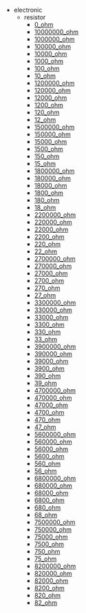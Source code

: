 * electronic
  * resistor
    * [0_ohm](electronic/resistor/0_ohm)
    * [10000000_ohm](electronic/resistor/0_ohm/10000000_ohm)
    * [1000000_ohm](electronic/resistor/0_ohm/10000000_ohm/1000000_ohm)
    * [100000_ohm](electronic/resistor/0_ohm/10000000_ohm/1000000_ohm/100000_ohm)
    * [10000_ohm](electronic/resistor/0_ohm/10000000_ohm/1000000_ohm/100000_ohm/10000_ohm)
    * [1000_ohm](electronic/resistor/0_ohm/10000000_ohm/1000000_ohm/100000_ohm/10000_ohm/1000_ohm)
    * [100_ohm](electronic/resistor/0_ohm/10000000_ohm/1000000_ohm/100000_ohm/10000_ohm/1000_ohm/100_ohm)
    * [10_ohm](electronic/resistor/0_ohm/10000000_ohm/1000000_ohm/100000_ohm/10000_ohm/1000_ohm/100_ohm/10_ohm)
    * [1200000_ohm](electronic/resistor/0_ohm/10000000_ohm/1000000_ohm/100000_ohm/10000_ohm/1000_ohm/100_ohm/10_ohm/1200000_ohm)
    * [120000_ohm](electronic/resistor/0_ohm/10000000_ohm/1000000_ohm/100000_ohm/10000_ohm/1000_ohm/100_ohm/10_ohm/1200000_ohm/120000_ohm)
    * [12000_ohm](electronic/resistor/0_ohm/10000000_ohm/1000000_ohm/100000_ohm/10000_ohm/1000_ohm/100_ohm/10_ohm/1200000_ohm/120000_ohm/12000_ohm)
    * [1200_ohm](electronic/resistor/0_ohm/10000000_ohm/1000000_ohm/100000_ohm/10000_ohm/1000_ohm/100_ohm/10_ohm/1200000_ohm/120000_ohm/12000_ohm/1200_ohm)
    * [120_ohm](electronic/resistor/0_ohm/10000000_ohm/1000000_ohm/100000_ohm/10000_ohm/1000_ohm/100_ohm/10_ohm/1200000_ohm/120000_ohm/12000_ohm/1200_ohm/120_ohm)
    * [12_ohm](electronic/resistor/0_ohm/10000000_ohm/1000000_ohm/100000_ohm/10000_ohm/1000_ohm/100_ohm/10_ohm/1200000_ohm/120000_ohm/12000_ohm/1200_ohm/120_ohm/12_ohm)
    * [1500000_ohm](electronic/resistor/0_ohm/10000000_ohm/1000000_ohm/100000_ohm/10000_ohm/1000_ohm/100_ohm/10_ohm/1200000_ohm/120000_ohm/12000_ohm/1200_ohm/120_ohm/12_ohm/1500000_ohm)
    * [150000_ohm](electronic/resistor/0_ohm/10000000_ohm/1000000_ohm/100000_ohm/10000_ohm/1000_ohm/100_ohm/10_ohm/1200000_ohm/120000_ohm/12000_ohm/1200_ohm/120_ohm/12_ohm/1500000_ohm/150000_ohm)
    * [15000_ohm](electronic/resistor/0_ohm/10000000_ohm/1000000_ohm/100000_ohm/10000_ohm/1000_ohm/100_ohm/10_ohm/1200000_ohm/120000_ohm/12000_ohm/1200_ohm/120_ohm/12_ohm/1500000_ohm/150000_ohm/15000_ohm)
    * [1500_ohm](electronic/resistor/0_ohm/10000000_ohm/1000000_ohm/100000_ohm/10000_ohm/1000_ohm/100_ohm/10_ohm/1200000_ohm/120000_ohm/12000_ohm/1200_ohm/120_ohm/12_ohm/1500000_ohm/150000_ohm/15000_ohm/1500_ohm)
    * [150_ohm](electronic/resistor/0_ohm/10000000_ohm/1000000_ohm/100000_ohm/10000_ohm/1000_ohm/100_ohm/10_ohm/1200000_ohm/120000_ohm/12000_ohm/1200_ohm/120_ohm/12_ohm/1500000_ohm/150000_ohm/15000_ohm/1500_ohm/150_ohm)
    * [15_ohm](electronic/resistor/0_ohm/10000000_ohm/1000000_ohm/100000_ohm/10000_ohm/1000_ohm/100_ohm/10_ohm/1200000_ohm/120000_ohm/12000_ohm/1200_ohm/120_ohm/12_ohm/1500000_ohm/150000_ohm/15000_ohm/1500_ohm/150_ohm/15_ohm)
    * [1800000_ohm](electronic/resistor/0_ohm/10000000_ohm/1000000_ohm/100000_ohm/10000_ohm/1000_ohm/100_ohm/10_ohm/1200000_ohm/120000_ohm/12000_ohm/1200_ohm/120_ohm/12_ohm/1500000_ohm/150000_ohm/15000_ohm/1500_ohm/150_ohm/15_ohm/1800000_ohm)
    * [180000_ohm](electronic/resistor/0_ohm/10000000_ohm/1000000_ohm/100000_ohm/10000_ohm/1000_ohm/100_ohm/10_ohm/1200000_ohm/120000_ohm/12000_ohm/1200_ohm/120_ohm/12_ohm/1500000_ohm/150000_ohm/15000_ohm/1500_ohm/150_ohm/15_ohm/1800000_ohm/180000_ohm)
    * [18000_ohm](electronic/resistor/0_ohm/10000000_ohm/1000000_ohm/100000_ohm/10000_ohm/1000_ohm/100_ohm/10_ohm/1200000_ohm/120000_ohm/12000_ohm/1200_ohm/120_ohm/12_ohm/1500000_ohm/150000_ohm/15000_ohm/1500_ohm/150_ohm/15_ohm/1800000_ohm/180000_ohm/18000_ohm)
    * [1800_ohm](electronic/resistor/0_ohm/10000000_ohm/1000000_ohm/100000_ohm/10000_ohm/1000_ohm/100_ohm/10_ohm/1200000_ohm/120000_ohm/12000_ohm/1200_ohm/120_ohm/12_ohm/1500000_ohm/150000_ohm/15000_ohm/1500_ohm/150_ohm/15_ohm/1800000_ohm/180000_ohm/18000_ohm/1800_ohm)
    * [180_ohm](electronic/resistor/0_ohm/10000000_ohm/1000000_ohm/100000_ohm/10000_ohm/1000_ohm/100_ohm/10_ohm/1200000_ohm/120000_ohm/12000_ohm/1200_ohm/120_ohm/12_ohm/1500000_ohm/150000_ohm/15000_ohm/1500_ohm/150_ohm/15_ohm/1800000_ohm/180000_ohm/18000_ohm/1800_ohm/180_ohm)
    * [18_ohm](electronic/resistor/0_ohm/10000000_ohm/1000000_ohm/100000_ohm/10000_ohm/1000_ohm/100_ohm/10_ohm/1200000_ohm/120000_ohm/12000_ohm/1200_ohm/120_ohm/12_ohm/1500000_ohm/150000_ohm/15000_ohm/1500_ohm/150_ohm/15_ohm/1800000_ohm/180000_ohm/18000_ohm/1800_ohm/180_ohm/18_ohm)
    * [2200000_ohm](electronic/resistor/0_ohm/10000000_ohm/1000000_ohm/100000_ohm/10000_ohm/1000_ohm/100_ohm/10_ohm/1200000_ohm/120000_ohm/12000_ohm/1200_ohm/120_ohm/12_ohm/1500000_ohm/150000_ohm/15000_ohm/1500_ohm/150_ohm/15_ohm/1800000_ohm/180000_ohm/18000_ohm/1800_ohm/180_ohm/18_ohm/2200000_ohm)
    * [220000_ohm](electronic/resistor/0_ohm/10000000_ohm/1000000_ohm/100000_ohm/10000_ohm/1000_ohm/100_ohm/10_ohm/1200000_ohm/120000_ohm/12000_ohm/1200_ohm/120_ohm/12_ohm/1500000_ohm/150000_ohm/15000_ohm/1500_ohm/150_ohm/15_ohm/1800000_ohm/180000_ohm/18000_ohm/1800_ohm/180_ohm/18_ohm/2200000_ohm/220000_ohm)
    * [22000_ohm](electronic/resistor/0_ohm/10000000_ohm/1000000_ohm/100000_ohm/10000_ohm/1000_ohm/100_ohm/10_ohm/1200000_ohm/120000_ohm/12000_ohm/1200_ohm/120_ohm/12_ohm/1500000_ohm/150000_ohm/15000_ohm/1500_ohm/150_ohm/15_ohm/1800000_ohm/180000_ohm/18000_ohm/1800_ohm/180_ohm/18_ohm/2200000_ohm/220000_ohm/22000_ohm)
    * [2200_ohm](electronic/resistor/0_ohm/10000000_ohm/1000000_ohm/100000_ohm/10000_ohm/1000_ohm/100_ohm/10_ohm/1200000_ohm/120000_ohm/12000_ohm/1200_ohm/120_ohm/12_ohm/1500000_ohm/150000_ohm/15000_ohm/1500_ohm/150_ohm/15_ohm/1800000_ohm/180000_ohm/18000_ohm/1800_ohm/180_ohm/18_ohm/2200000_ohm/220000_ohm/22000_ohm/2200_ohm)
    * [220_ohm](electronic/resistor/0_ohm/10000000_ohm/1000000_ohm/100000_ohm/10000_ohm/1000_ohm/100_ohm/10_ohm/1200000_ohm/120000_ohm/12000_ohm/1200_ohm/120_ohm/12_ohm/1500000_ohm/150000_ohm/15000_ohm/1500_ohm/150_ohm/15_ohm/1800000_ohm/180000_ohm/18000_ohm/1800_ohm/180_ohm/18_ohm/2200000_ohm/220000_ohm/22000_ohm/2200_ohm/220_ohm)
    * [22_ohm](electronic/resistor/0_ohm/10000000_ohm/1000000_ohm/100000_ohm/10000_ohm/1000_ohm/100_ohm/10_ohm/1200000_ohm/120000_ohm/12000_ohm/1200_ohm/120_ohm/12_ohm/1500000_ohm/150000_ohm/15000_ohm/1500_ohm/150_ohm/15_ohm/1800000_ohm/180000_ohm/18000_ohm/1800_ohm/180_ohm/18_ohm/2200000_ohm/220000_ohm/22000_ohm/2200_ohm/220_ohm/22_ohm)
    * [2700000_ohm](electronic/resistor/0_ohm/10000000_ohm/1000000_ohm/100000_ohm/10000_ohm/1000_ohm/100_ohm/10_ohm/1200000_ohm/120000_ohm/12000_ohm/1200_ohm/120_ohm/12_ohm/1500000_ohm/150000_ohm/15000_ohm/1500_ohm/150_ohm/15_ohm/1800000_ohm/180000_ohm/18000_ohm/1800_ohm/180_ohm/18_ohm/2200000_ohm/220000_ohm/22000_ohm/2200_ohm/220_ohm/22_ohm/2700000_ohm)
    * [270000_ohm](electronic/resistor/0_ohm/10000000_ohm/1000000_ohm/100000_ohm/10000_ohm/1000_ohm/100_ohm/10_ohm/1200000_ohm/120000_ohm/12000_ohm/1200_ohm/120_ohm/12_ohm/1500000_ohm/150000_ohm/15000_ohm/1500_ohm/150_ohm/15_ohm/1800000_ohm/180000_ohm/18000_ohm/1800_ohm/180_ohm/18_ohm/2200000_ohm/220000_ohm/22000_ohm/2200_ohm/220_ohm/22_ohm/2700000_ohm/270000_ohm)
    * [27000_ohm](electronic/resistor/0_ohm/10000000_ohm/1000000_ohm/100000_ohm/10000_ohm/1000_ohm/100_ohm/10_ohm/1200000_ohm/120000_ohm/12000_ohm/1200_ohm/120_ohm/12_ohm/1500000_ohm/150000_ohm/15000_ohm/1500_ohm/150_ohm/15_ohm/1800000_ohm/180000_ohm/18000_ohm/1800_ohm/180_ohm/18_ohm/2200000_ohm/220000_ohm/22000_ohm/2200_ohm/220_ohm/22_ohm/2700000_ohm/270000_ohm/27000_ohm)
    * [2700_ohm](electronic/resistor/0_ohm/10000000_ohm/1000000_ohm/100000_ohm/10000_ohm/1000_ohm/100_ohm/10_ohm/1200000_ohm/120000_ohm/12000_ohm/1200_ohm/120_ohm/12_ohm/1500000_ohm/150000_ohm/15000_ohm/1500_ohm/150_ohm/15_ohm/1800000_ohm/180000_ohm/18000_ohm/1800_ohm/180_ohm/18_ohm/2200000_ohm/220000_ohm/22000_ohm/2200_ohm/220_ohm/22_ohm/2700000_ohm/270000_ohm/27000_ohm/2700_ohm)
    * [270_ohm](electronic/resistor/0_ohm/10000000_ohm/1000000_ohm/100000_ohm/10000_ohm/1000_ohm/100_ohm/10_ohm/1200000_ohm/120000_ohm/12000_ohm/1200_ohm/120_ohm/12_ohm/1500000_ohm/150000_ohm/15000_ohm/1500_ohm/150_ohm/15_ohm/1800000_ohm/180000_ohm/18000_ohm/1800_ohm/180_ohm/18_ohm/2200000_ohm/220000_ohm/22000_ohm/2200_ohm/220_ohm/22_ohm/2700000_ohm/270000_ohm/27000_ohm/2700_ohm/270_ohm)
    * [27_ohm](electronic/resistor/0_ohm/10000000_ohm/1000000_ohm/100000_ohm/10000_ohm/1000_ohm/100_ohm/10_ohm/1200000_ohm/120000_ohm/12000_ohm/1200_ohm/120_ohm/12_ohm/1500000_ohm/150000_ohm/15000_ohm/1500_ohm/150_ohm/15_ohm/1800000_ohm/180000_ohm/18000_ohm/1800_ohm/180_ohm/18_ohm/2200000_ohm/220000_ohm/22000_ohm/2200_ohm/220_ohm/22_ohm/2700000_ohm/270000_ohm/27000_ohm/2700_ohm/270_ohm/27_ohm)
    * [3300000_ohm](electronic/resistor/0_ohm/10000000_ohm/1000000_ohm/100000_ohm/10000_ohm/1000_ohm/100_ohm/10_ohm/1200000_ohm/120000_ohm/12000_ohm/1200_ohm/120_ohm/12_ohm/1500000_ohm/150000_ohm/15000_ohm/1500_ohm/150_ohm/15_ohm/1800000_ohm/180000_ohm/18000_ohm/1800_ohm/180_ohm/18_ohm/2200000_ohm/220000_ohm/22000_ohm/2200_ohm/220_ohm/22_ohm/2700000_ohm/270000_ohm/27000_ohm/2700_ohm/270_ohm/27_ohm/3300000_ohm)
    * [330000_ohm](electronic/resistor/0_ohm/10000000_ohm/1000000_ohm/100000_ohm/10000_ohm/1000_ohm/100_ohm/10_ohm/1200000_ohm/120000_ohm/12000_ohm/1200_ohm/120_ohm/12_ohm/1500000_ohm/150000_ohm/15000_ohm/1500_ohm/150_ohm/15_ohm/1800000_ohm/180000_ohm/18000_ohm/1800_ohm/180_ohm/18_ohm/2200000_ohm/220000_ohm/22000_ohm/2200_ohm/220_ohm/22_ohm/2700000_ohm/270000_ohm/27000_ohm/2700_ohm/270_ohm/27_ohm/3300000_ohm/330000_ohm)
    * [33000_ohm](electronic/resistor/0_ohm/10000000_ohm/1000000_ohm/100000_ohm/10000_ohm/1000_ohm/100_ohm/10_ohm/1200000_ohm/120000_ohm/12000_ohm/1200_ohm/120_ohm/12_ohm/1500000_ohm/150000_ohm/15000_ohm/1500_ohm/150_ohm/15_ohm/1800000_ohm/180000_ohm/18000_ohm/1800_ohm/180_ohm/18_ohm/2200000_ohm/220000_ohm/22000_ohm/2200_ohm/220_ohm/22_ohm/2700000_ohm/270000_ohm/27000_ohm/2700_ohm/270_ohm/27_ohm/3300000_ohm/330000_ohm/33000_ohm)
    * [3300_ohm](electronic/resistor/0_ohm/10000000_ohm/1000000_ohm/100000_ohm/10000_ohm/1000_ohm/100_ohm/10_ohm/1200000_ohm/120000_ohm/12000_ohm/1200_ohm/120_ohm/12_ohm/1500000_ohm/150000_ohm/15000_ohm/1500_ohm/150_ohm/15_ohm/1800000_ohm/180000_ohm/18000_ohm/1800_ohm/180_ohm/18_ohm/2200000_ohm/220000_ohm/22000_ohm/2200_ohm/220_ohm/22_ohm/2700000_ohm/270000_ohm/27000_ohm/2700_ohm/270_ohm/27_ohm/3300000_ohm/330000_ohm/33000_ohm/3300_ohm)
    * [330_ohm](electronic/resistor/0_ohm/10000000_ohm/1000000_ohm/100000_ohm/10000_ohm/1000_ohm/100_ohm/10_ohm/1200000_ohm/120000_ohm/12000_ohm/1200_ohm/120_ohm/12_ohm/1500000_ohm/150000_ohm/15000_ohm/1500_ohm/150_ohm/15_ohm/1800000_ohm/180000_ohm/18000_ohm/1800_ohm/180_ohm/18_ohm/2200000_ohm/220000_ohm/22000_ohm/2200_ohm/220_ohm/22_ohm/2700000_ohm/270000_ohm/27000_ohm/2700_ohm/270_ohm/27_ohm/3300000_ohm/330000_ohm/33000_ohm/3300_ohm/330_ohm)
    * [33_ohm](electronic/resistor/0_ohm/10000000_ohm/1000000_ohm/100000_ohm/10000_ohm/1000_ohm/100_ohm/10_ohm/1200000_ohm/120000_ohm/12000_ohm/1200_ohm/120_ohm/12_ohm/1500000_ohm/150000_ohm/15000_ohm/1500_ohm/150_ohm/15_ohm/1800000_ohm/180000_ohm/18000_ohm/1800_ohm/180_ohm/18_ohm/2200000_ohm/220000_ohm/22000_ohm/2200_ohm/220_ohm/22_ohm/2700000_ohm/270000_ohm/27000_ohm/2700_ohm/270_ohm/27_ohm/3300000_ohm/330000_ohm/33000_ohm/3300_ohm/330_ohm/33_ohm)
    * [3900000_ohm](electronic/resistor/0_ohm/10000000_ohm/1000000_ohm/100000_ohm/10000_ohm/1000_ohm/100_ohm/10_ohm/1200000_ohm/120000_ohm/12000_ohm/1200_ohm/120_ohm/12_ohm/1500000_ohm/150000_ohm/15000_ohm/1500_ohm/150_ohm/15_ohm/1800000_ohm/180000_ohm/18000_ohm/1800_ohm/180_ohm/18_ohm/2200000_ohm/220000_ohm/22000_ohm/2200_ohm/220_ohm/22_ohm/2700000_ohm/270000_ohm/27000_ohm/2700_ohm/270_ohm/27_ohm/3300000_ohm/330000_ohm/33000_ohm/3300_ohm/330_ohm/33_ohm/3900000_ohm)
    * [390000_ohm](electronic/resistor/0_ohm/10000000_ohm/1000000_ohm/100000_ohm/10000_ohm/1000_ohm/100_ohm/10_ohm/1200000_ohm/120000_ohm/12000_ohm/1200_ohm/120_ohm/12_ohm/1500000_ohm/150000_ohm/15000_ohm/1500_ohm/150_ohm/15_ohm/1800000_ohm/180000_ohm/18000_ohm/1800_ohm/180_ohm/18_ohm/2200000_ohm/220000_ohm/22000_ohm/2200_ohm/220_ohm/22_ohm/2700000_ohm/270000_ohm/27000_ohm/2700_ohm/270_ohm/27_ohm/3300000_ohm/330000_ohm/33000_ohm/3300_ohm/330_ohm/33_ohm/3900000_ohm/390000_ohm)
    * [39000_ohm](electronic/resistor/0_ohm/10000000_ohm/1000000_ohm/100000_ohm/10000_ohm/1000_ohm/100_ohm/10_ohm/1200000_ohm/120000_ohm/12000_ohm/1200_ohm/120_ohm/12_ohm/1500000_ohm/150000_ohm/15000_ohm/1500_ohm/150_ohm/15_ohm/1800000_ohm/180000_ohm/18000_ohm/1800_ohm/180_ohm/18_ohm/2200000_ohm/220000_ohm/22000_ohm/2200_ohm/220_ohm/22_ohm/2700000_ohm/270000_ohm/27000_ohm/2700_ohm/270_ohm/27_ohm/3300000_ohm/330000_ohm/33000_ohm/3300_ohm/330_ohm/33_ohm/3900000_ohm/390000_ohm/39000_ohm)
    * [3900_ohm](electronic/resistor/0_ohm/10000000_ohm/1000000_ohm/100000_ohm/10000_ohm/1000_ohm/100_ohm/10_ohm/1200000_ohm/120000_ohm/12000_ohm/1200_ohm/120_ohm/12_ohm/1500000_ohm/150000_ohm/15000_ohm/1500_ohm/150_ohm/15_ohm/1800000_ohm/180000_ohm/18000_ohm/1800_ohm/180_ohm/18_ohm/2200000_ohm/220000_ohm/22000_ohm/2200_ohm/220_ohm/22_ohm/2700000_ohm/270000_ohm/27000_ohm/2700_ohm/270_ohm/27_ohm/3300000_ohm/330000_ohm/33000_ohm/3300_ohm/330_ohm/33_ohm/3900000_ohm/390000_ohm/39000_ohm/3900_ohm)
    * [390_ohm](electronic/resistor/0_ohm/10000000_ohm/1000000_ohm/100000_ohm/10000_ohm/1000_ohm/100_ohm/10_ohm/1200000_ohm/120000_ohm/12000_ohm/1200_ohm/120_ohm/12_ohm/1500000_ohm/150000_ohm/15000_ohm/1500_ohm/150_ohm/15_ohm/1800000_ohm/180000_ohm/18000_ohm/1800_ohm/180_ohm/18_ohm/2200000_ohm/220000_ohm/22000_ohm/2200_ohm/220_ohm/22_ohm/2700000_ohm/270000_ohm/27000_ohm/2700_ohm/270_ohm/27_ohm/3300000_ohm/330000_ohm/33000_ohm/3300_ohm/330_ohm/33_ohm/3900000_ohm/390000_ohm/39000_ohm/3900_ohm/390_ohm)
    * [39_ohm](electronic/resistor/0_ohm/10000000_ohm/1000000_ohm/100000_ohm/10000_ohm/1000_ohm/100_ohm/10_ohm/1200000_ohm/120000_ohm/12000_ohm/1200_ohm/120_ohm/12_ohm/1500000_ohm/150000_ohm/15000_ohm/1500_ohm/150_ohm/15_ohm/1800000_ohm/180000_ohm/18000_ohm/1800_ohm/180_ohm/18_ohm/2200000_ohm/220000_ohm/22000_ohm/2200_ohm/220_ohm/22_ohm/2700000_ohm/270000_ohm/27000_ohm/2700_ohm/270_ohm/27_ohm/3300000_ohm/330000_ohm/33000_ohm/3300_ohm/330_ohm/33_ohm/3900000_ohm/390000_ohm/39000_ohm/3900_ohm/390_ohm/39_ohm)
    * [4700000_ohm](electronic/resistor/0_ohm/10000000_ohm/1000000_ohm/100000_ohm/10000_ohm/1000_ohm/100_ohm/10_ohm/1200000_ohm/120000_ohm/12000_ohm/1200_ohm/120_ohm/12_ohm/1500000_ohm/150000_ohm/15000_ohm/1500_ohm/150_ohm/15_ohm/1800000_ohm/180000_ohm/18000_ohm/1800_ohm/180_ohm/18_ohm/2200000_ohm/220000_ohm/22000_ohm/2200_ohm/220_ohm/22_ohm/2700000_ohm/270000_ohm/27000_ohm/2700_ohm/270_ohm/27_ohm/3300000_ohm/330000_ohm/33000_ohm/3300_ohm/330_ohm/33_ohm/3900000_ohm/390000_ohm/39000_ohm/3900_ohm/390_ohm/39_ohm/4700000_ohm)
    * [470000_ohm](electronic/resistor/0_ohm/10000000_ohm/1000000_ohm/100000_ohm/10000_ohm/1000_ohm/100_ohm/10_ohm/1200000_ohm/120000_ohm/12000_ohm/1200_ohm/120_ohm/12_ohm/1500000_ohm/150000_ohm/15000_ohm/1500_ohm/150_ohm/15_ohm/1800000_ohm/180000_ohm/18000_ohm/1800_ohm/180_ohm/18_ohm/2200000_ohm/220000_ohm/22000_ohm/2200_ohm/220_ohm/22_ohm/2700000_ohm/270000_ohm/27000_ohm/2700_ohm/270_ohm/27_ohm/3300000_ohm/330000_ohm/33000_ohm/3300_ohm/330_ohm/33_ohm/3900000_ohm/390000_ohm/39000_ohm/3900_ohm/390_ohm/39_ohm/4700000_ohm/470000_ohm)
    * [47000_ohm](electronic/resistor/0_ohm/10000000_ohm/1000000_ohm/100000_ohm/10000_ohm/1000_ohm/100_ohm/10_ohm/1200000_ohm/120000_ohm/12000_ohm/1200_ohm/120_ohm/12_ohm/1500000_ohm/150000_ohm/15000_ohm/1500_ohm/150_ohm/15_ohm/1800000_ohm/180000_ohm/18000_ohm/1800_ohm/180_ohm/18_ohm/2200000_ohm/220000_ohm/22000_ohm/2200_ohm/220_ohm/22_ohm/2700000_ohm/270000_ohm/27000_ohm/2700_ohm/270_ohm/27_ohm/3300000_ohm/330000_ohm/33000_ohm/3300_ohm/330_ohm/33_ohm/3900000_ohm/390000_ohm/39000_ohm/3900_ohm/390_ohm/39_ohm/4700000_ohm/470000_ohm/47000_ohm)
    * [4700_ohm](electronic/resistor/0_ohm/10000000_ohm/1000000_ohm/100000_ohm/10000_ohm/1000_ohm/100_ohm/10_ohm/1200000_ohm/120000_ohm/12000_ohm/1200_ohm/120_ohm/12_ohm/1500000_ohm/150000_ohm/15000_ohm/1500_ohm/150_ohm/15_ohm/1800000_ohm/180000_ohm/18000_ohm/1800_ohm/180_ohm/18_ohm/2200000_ohm/220000_ohm/22000_ohm/2200_ohm/220_ohm/22_ohm/2700000_ohm/270000_ohm/27000_ohm/2700_ohm/270_ohm/27_ohm/3300000_ohm/330000_ohm/33000_ohm/3300_ohm/330_ohm/33_ohm/3900000_ohm/390000_ohm/39000_ohm/3900_ohm/390_ohm/39_ohm/4700000_ohm/470000_ohm/47000_ohm/4700_ohm)
    * [470_ohm](electronic/resistor/0_ohm/10000000_ohm/1000000_ohm/100000_ohm/10000_ohm/1000_ohm/100_ohm/10_ohm/1200000_ohm/120000_ohm/12000_ohm/1200_ohm/120_ohm/12_ohm/1500000_ohm/150000_ohm/15000_ohm/1500_ohm/150_ohm/15_ohm/1800000_ohm/180000_ohm/18000_ohm/1800_ohm/180_ohm/18_ohm/2200000_ohm/220000_ohm/22000_ohm/2200_ohm/220_ohm/22_ohm/2700000_ohm/270000_ohm/27000_ohm/2700_ohm/270_ohm/27_ohm/3300000_ohm/330000_ohm/33000_ohm/3300_ohm/330_ohm/33_ohm/3900000_ohm/390000_ohm/39000_ohm/3900_ohm/390_ohm/39_ohm/4700000_ohm/470000_ohm/47000_ohm/4700_ohm/470_ohm)
    * [47_ohm](electronic/resistor/0_ohm/10000000_ohm/1000000_ohm/100000_ohm/10000_ohm/1000_ohm/100_ohm/10_ohm/1200000_ohm/120000_ohm/12000_ohm/1200_ohm/120_ohm/12_ohm/1500000_ohm/150000_ohm/15000_ohm/1500_ohm/150_ohm/15_ohm/1800000_ohm/180000_ohm/18000_ohm/1800_ohm/180_ohm/18_ohm/2200000_ohm/220000_ohm/22000_ohm/2200_ohm/220_ohm/22_ohm/2700000_ohm/270000_ohm/27000_ohm/2700_ohm/270_ohm/27_ohm/3300000_ohm/330000_ohm/33000_ohm/3300_ohm/330_ohm/33_ohm/3900000_ohm/390000_ohm/39000_ohm/3900_ohm/390_ohm/39_ohm/4700000_ohm/470000_ohm/47000_ohm/4700_ohm/470_ohm/47_ohm)
    * [5600000_ohm](electronic/resistor/0_ohm/10000000_ohm/1000000_ohm/100000_ohm/10000_ohm/1000_ohm/100_ohm/10_ohm/1200000_ohm/120000_ohm/12000_ohm/1200_ohm/120_ohm/12_ohm/1500000_ohm/150000_ohm/15000_ohm/1500_ohm/150_ohm/15_ohm/1800000_ohm/180000_ohm/18000_ohm/1800_ohm/180_ohm/18_ohm/2200000_ohm/220000_ohm/22000_ohm/2200_ohm/220_ohm/22_ohm/2700000_ohm/270000_ohm/27000_ohm/2700_ohm/270_ohm/27_ohm/3300000_ohm/330000_ohm/33000_ohm/3300_ohm/330_ohm/33_ohm/3900000_ohm/390000_ohm/39000_ohm/3900_ohm/390_ohm/39_ohm/4700000_ohm/470000_ohm/47000_ohm/4700_ohm/470_ohm/47_ohm/5600000_ohm)
    * [560000_ohm](electronic/resistor/0_ohm/10000000_ohm/1000000_ohm/100000_ohm/10000_ohm/1000_ohm/100_ohm/10_ohm/1200000_ohm/120000_ohm/12000_ohm/1200_ohm/120_ohm/12_ohm/1500000_ohm/150000_ohm/15000_ohm/1500_ohm/150_ohm/15_ohm/1800000_ohm/180000_ohm/18000_ohm/1800_ohm/180_ohm/18_ohm/2200000_ohm/220000_ohm/22000_ohm/2200_ohm/220_ohm/22_ohm/2700000_ohm/270000_ohm/27000_ohm/2700_ohm/270_ohm/27_ohm/3300000_ohm/330000_ohm/33000_ohm/3300_ohm/330_ohm/33_ohm/3900000_ohm/390000_ohm/39000_ohm/3900_ohm/390_ohm/39_ohm/4700000_ohm/470000_ohm/47000_ohm/4700_ohm/470_ohm/47_ohm/5600000_ohm/560000_ohm)
    * [56000_ohm](electronic/resistor/0_ohm/10000000_ohm/1000000_ohm/100000_ohm/10000_ohm/1000_ohm/100_ohm/10_ohm/1200000_ohm/120000_ohm/12000_ohm/1200_ohm/120_ohm/12_ohm/1500000_ohm/150000_ohm/15000_ohm/1500_ohm/150_ohm/15_ohm/1800000_ohm/180000_ohm/18000_ohm/1800_ohm/180_ohm/18_ohm/2200000_ohm/220000_ohm/22000_ohm/2200_ohm/220_ohm/22_ohm/2700000_ohm/270000_ohm/27000_ohm/2700_ohm/270_ohm/27_ohm/3300000_ohm/330000_ohm/33000_ohm/3300_ohm/330_ohm/33_ohm/3900000_ohm/390000_ohm/39000_ohm/3900_ohm/390_ohm/39_ohm/4700000_ohm/470000_ohm/47000_ohm/4700_ohm/470_ohm/47_ohm/5600000_ohm/560000_ohm/56000_ohm)
    * [5600_ohm](electronic/resistor/0_ohm/10000000_ohm/1000000_ohm/100000_ohm/10000_ohm/1000_ohm/100_ohm/10_ohm/1200000_ohm/120000_ohm/12000_ohm/1200_ohm/120_ohm/12_ohm/1500000_ohm/150000_ohm/15000_ohm/1500_ohm/150_ohm/15_ohm/1800000_ohm/180000_ohm/18000_ohm/1800_ohm/180_ohm/18_ohm/2200000_ohm/220000_ohm/22000_ohm/2200_ohm/220_ohm/22_ohm/2700000_ohm/270000_ohm/27000_ohm/2700_ohm/270_ohm/27_ohm/3300000_ohm/330000_ohm/33000_ohm/3300_ohm/330_ohm/33_ohm/3900000_ohm/390000_ohm/39000_ohm/3900_ohm/390_ohm/39_ohm/4700000_ohm/470000_ohm/47000_ohm/4700_ohm/470_ohm/47_ohm/5600000_ohm/560000_ohm/56000_ohm/5600_ohm)
    * [560_ohm](electronic/resistor/0_ohm/10000000_ohm/1000000_ohm/100000_ohm/10000_ohm/1000_ohm/100_ohm/10_ohm/1200000_ohm/120000_ohm/12000_ohm/1200_ohm/120_ohm/12_ohm/1500000_ohm/150000_ohm/15000_ohm/1500_ohm/150_ohm/15_ohm/1800000_ohm/180000_ohm/18000_ohm/1800_ohm/180_ohm/18_ohm/2200000_ohm/220000_ohm/22000_ohm/2200_ohm/220_ohm/22_ohm/2700000_ohm/270000_ohm/27000_ohm/2700_ohm/270_ohm/27_ohm/3300000_ohm/330000_ohm/33000_ohm/3300_ohm/330_ohm/33_ohm/3900000_ohm/390000_ohm/39000_ohm/3900_ohm/390_ohm/39_ohm/4700000_ohm/470000_ohm/47000_ohm/4700_ohm/470_ohm/47_ohm/5600000_ohm/560000_ohm/56000_ohm/5600_ohm/560_ohm)
    * [56_ohm](electronic/resistor/0_ohm/10000000_ohm/1000000_ohm/100000_ohm/10000_ohm/1000_ohm/100_ohm/10_ohm/1200000_ohm/120000_ohm/12000_ohm/1200_ohm/120_ohm/12_ohm/1500000_ohm/150000_ohm/15000_ohm/1500_ohm/150_ohm/15_ohm/1800000_ohm/180000_ohm/18000_ohm/1800_ohm/180_ohm/18_ohm/2200000_ohm/220000_ohm/22000_ohm/2200_ohm/220_ohm/22_ohm/2700000_ohm/270000_ohm/27000_ohm/2700_ohm/270_ohm/27_ohm/3300000_ohm/330000_ohm/33000_ohm/3300_ohm/330_ohm/33_ohm/3900000_ohm/390000_ohm/39000_ohm/3900_ohm/390_ohm/39_ohm/4700000_ohm/470000_ohm/47000_ohm/4700_ohm/470_ohm/47_ohm/5600000_ohm/560000_ohm/56000_ohm/5600_ohm/560_ohm/56_ohm)
    * [6800000_ohm](electronic/resistor/0_ohm/10000000_ohm/1000000_ohm/100000_ohm/10000_ohm/1000_ohm/100_ohm/10_ohm/1200000_ohm/120000_ohm/12000_ohm/1200_ohm/120_ohm/12_ohm/1500000_ohm/150000_ohm/15000_ohm/1500_ohm/150_ohm/15_ohm/1800000_ohm/180000_ohm/18000_ohm/1800_ohm/180_ohm/18_ohm/2200000_ohm/220000_ohm/22000_ohm/2200_ohm/220_ohm/22_ohm/2700000_ohm/270000_ohm/27000_ohm/2700_ohm/270_ohm/27_ohm/3300000_ohm/330000_ohm/33000_ohm/3300_ohm/330_ohm/33_ohm/3900000_ohm/390000_ohm/39000_ohm/3900_ohm/390_ohm/39_ohm/4700000_ohm/470000_ohm/47000_ohm/4700_ohm/470_ohm/47_ohm/5600000_ohm/560000_ohm/56000_ohm/5600_ohm/560_ohm/56_ohm/6800000_ohm)
    * [680000_ohm](electronic/resistor/0_ohm/10000000_ohm/1000000_ohm/100000_ohm/10000_ohm/1000_ohm/100_ohm/10_ohm/1200000_ohm/120000_ohm/12000_ohm/1200_ohm/120_ohm/12_ohm/1500000_ohm/150000_ohm/15000_ohm/1500_ohm/150_ohm/15_ohm/1800000_ohm/180000_ohm/18000_ohm/1800_ohm/180_ohm/18_ohm/2200000_ohm/220000_ohm/22000_ohm/2200_ohm/220_ohm/22_ohm/2700000_ohm/270000_ohm/27000_ohm/2700_ohm/270_ohm/27_ohm/3300000_ohm/330000_ohm/33000_ohm/3300_ohm/330_ohm/33_ohm/3900000_ohm/390000_ohm/39000_ohm/3900_ohm/390_ohm/39_ohm/4700000_ohm/470000_ohm/47000_ohm/4700_ohm/470_ohm/47_ohm/5600000_ohm/560000_ohm/56000_ohm/5600_ohm/560_ohm/56_ohm/6800000_ohm/680000_ohm)
    * [68000_ohm](electronic/resistor/0_ohm/10000000_ohm/1000000_ohm/100000_ohm/10000_ohm/1000_ohm/100_ohm/10_ohm/1200000_ohm/120000_ohm/12000_ohm/1200_ohm/120_ohm/12_ohm/1500000_ohm/150000_ohm/15000_ohm/1500_ohm/150_ohm/15_ohm/1800000_ohm/180000_ohm/18000_ohm/1800_ohm/180_ohm/18_ohm/2200000_ohm/220000_ohm/22000_ohm/2200_ohm/220_ohm/22_ohm/2700000_ohm/270000_ohm/27000_ohm/2700_ohm/270_ohm/27_ohm/3300000_ohm/330000_ohm/33000_ohm/3300_ohm/330_ohm/33_ohm/3900000_ohm/390000_ohm/39000_ohm/3900_ohm/390_ohm/39_ohm/4700000_ohm/470000_ohm/47000_ohm/4700_ohm/470_ohm/47_ohm/5600000_ohm/560000_ohm/56000_ohm/5600_ohm/560_ohm/56_ohm/6800000_ohm/680000_ohm/68000_ohm)
    * [6800_ohm](electronic/resistor/0_ohm/10000000_ohm/1000000_ohm/100000_ohm/10000_ohm/1000_ohm/100_ohm/10_ohm/1200000_ohm/120000_ohm/12000_ohm/1200_ohm/120_ohm/12_ohm/1500000_ohm/150000_ohm/15000_ohm/1500_ohm/150_ohm/15_ohm/1800000_ohm/180000_ohm/18000_ohm/1800_ohm/180_ohm/18_ohm/2200000_ohm/220000_ohm/22000_ohm/2200_ohm/220_ohm/22_ohm/2700000_ohm/270000_ohm/27000_ohm/2700_ohm/270_ohm/27_ohm/3300000_ohm/330000_ohm/33000_ohm/3300_ohm/330_ohm/33_ohm/3900000_ohm/390000_ohm/39000_ohm/3900_ohm/390_ohm/39_ohm/4700000_ohm/470000_ohm/47000_ohm/4700_ohm/470_ohm/47_ohm/5600000_ohm/560000_ohm/56000_ohm/5600_ohm/560_ohm/56_ohm/6800000_ohm/680000_ohm/68000_ohm/6800_ohm)
    * [680_ohm](electronic/resistor/0_ohm/10000000_ohm/1000000_ohm/100000_ohm/10000_ohm/1000_ohm/100_ohm/10_ohm/1200000_ohm/120000_ohm/12000_ohm/1200_ohm/120_ohm/12_ohm/1500000_ohm/150000_ohm/15000_ohm/1500_ohm/150_ohm/15_ohm/1800000_ohm/180000_ohm/18000_ohm/1800_ohm/180_ohm/18_ohm/2200000_ohm/220000_ohm/22000_ohm/2200_ohm/220_ohm/22_ohm/2700000_ohm/270000_ohm/27000_ohm/2700_ohm/270_ohm/27_ohm/3300000_ohm/330000_ohm/33000_ohm/3300_ohm/330_ohm/33_ohm/3900000_ohm/390000_ohm/39000_ohm/3900_ohm/390_ohm/39_ohm/4700000_ohm/470000_ohm/47000_ohm/4700_ohm/470_ohm/47_ohm/5600000_ohm/560000_ohm/56000_ohm/5600_ohm/560_ohm/56_ohm/6800000_ohm/680000_ohm/68000_ohm/6800_ohm/680_ohm)
    * [68_ohm](electronic/resistor/0_ohm/10000000_ohm/1000000_ohm/100000_ohm/10000_ohm/1000_ohm/100_ohm/10_ohm/1200000_ohm/120000_ohm/12000_ohm/1200_ohm/120_ohm/12_ohm/1500000_ohm/150000_ohm/15000_ohm/1500_ohm/150_ohm/15_ohm/1800000_ohm/180000_ohm/18000_ohm/1800_ohm/180_ohm/18_ohm/2200000_ohm/220000_ohm/22000_ohm/2200_ohm/220_ohm/22_ohm/2700000_ohm/270000_ohm/27000_ohm/2700_ohm/270_ohm/27_ohm/3300000_ohm/330000_ohm/33000_ohm/3300_ohm/330_ohm/33_ohm/3900000_ohm/390000_ohm/39000_ohm/3900_ohm/390_ohm/39_ohm/4700000_ohm/470000_ohm/47000_ohm/4700_ohm/470_ohm/47_ohm/5600000_ohm/560000_ohm/56000_ohm/5600_ohm/560_ohm/56_ohm/6800000_ohm/680000_ohm/68000_ohm/6800_ohm/680_ohm/68_ohm)
    * [7500000_ohm](electronic/resistor/0_ohm/10000000_ohm/1000000_ohm/100000_ohm/10000_ohm/1000_ohm/100_ohm/10_ohm/1200000_ohm/120000_ohm/12000_ohm/1200_ohm/120_ohm/12_ohm/1500000_ohm/150000_ohm/15000_ohm/1500_ohm/150_ohm/15_ohm/1800000_ohm/180000_ohm/18000_ohm/1800_ohm/180_ohm/18_ohm/2200000_ohm/220000_ohm/22000_ohm/2200_ohm/220_ohm/22_ohm/2700000_ohm/270000_ohm/27000_ohm/2700_ohm/270_ohm/27_ohm/3300000_ohm/330000_ohm/33000_ohm/3300_ohm/330_ohm/33_ohm/3900000_ohm/390000_ohm/39000_ohm/3900_ohm/390_ohm/39_ohm/4700000_ohm/470000_ohm/47000_ohm/4700_ohm/470_ohm/47_ohm/5600000_ohm/560000_ohm/56000_ohm/5600_ohm/560_ohm/56_ohm/6800000_ohm/680000_ohm/68000_ohm/6800_ohm/680_ohm/68_ohm/7500000_ohm)
    * [750000_ohm](electronic/resistor/0_ohm/10000000_ohm/1000000_ohm/100000_ohm/10000_ohm/1000_ohm/100_ohm/10_ohm/1200000_ohm/120000_ohm/12000_ohm/1200_ohm/120_ohm/12_ohm/1500000_ohm/150000_ohm/15000_ohm/1500_ohm/150_ohm/15_ohm/1800000_ohm/180000_ohm/18000_ohm/1800_ohm/180_ohm/18_ohm/2200000_ohm/220000_ohm/22000_ohm/2200_ohm/220_ohm/22_ohm/2700000_ohm/270000_ohm/27000_ohm/2700_ohm/270_ohm/27_ohm/3300000_ohm/330000_ohm/33000_ohm/3300_ohm/330_ohm/33_ohm/3900000_ohm/390000_ohm/39000_ohm/3900_ohm/390_ohm/39_ohm/4700000_ohm/470000_ohm/47000_ohm/4700_ohm/470_ohm/47_ohm/5600000_ohm/560000_ohm/56000_ohm/5600_ohm/560_ohm/56_ohm/6800000_ohm/680000_ohm/68000_ohm/6800_ohm/680_ohm/68_ohm/7500000_ohm/750000_ohm)
    * [75000_ohm](electronic/resistor/0_ohm/10000000_ohm/1000000_ohm/100000_ohm/10000_ohm/1000_ohm/100_ohm/10_ohm/1200000_ohm/120000_ohm/12000_ohm/1200_ohm/120_ohm/12_ohm/1500000_ohm/150000_ohm/15000_ohm/1500_ohm/150_ohm/15_ohm/1800000_ohm/180000_ohm/18000_ohm/1800_ohm/180_ohm/18_ohm/2200000_ohm/220000_ohm/22000_ohm/2200_ohm/220_ohm/22_ohm/2700000_ohm/270000_ohm/27000_ohm/2700_ohm/270_ohm/27_ohm/3300000_ohm/330000_ohm/33000_ohm/3300_ohm/330_ohm/33_ohm/3900000_ohm/390000_ohm/39000_ohm/3900_ohm/390_ohm/39_ohm/4700000_ohm/470000_ohm/47000_ohm/4700_ohm/470_ohm/47_ohm/5600000_ohm/560000_ohm/56000_ohm/5600_ohm/560_ohm/56_ohm/6800000_ohm/680000_ohm/68000_ohm/6800_ohm/680_ohm/68_ohm/7500000_ohm/750000_ohm/75000_ohm)
    * [7500_ohm](electronic/resistor/0_ohm/10000000_ohm/1000000_ohm/100000_ohm/10000_ohm/1000_ohm/100_ohm/10_ohm/1200000_ohm/120000_ohm/12000_ohm/1200_ohm/120_ohm/12_ohm/1500000_ohm/150000_ohm/15000_ohm/1500_ohm/150_ohm/15_ohm/1800000_ohm/180000_ohm/18000_ohm/1800_ohm/180_ohm/18_ohm/2200000_ohm/220000_ohm/22000_ohm/2200_ohm/220_ohm/22_ohm/2700000_ohm/270000_ohm/27000_ohm/2700_ohm/270_ohm/27_ohm/3300000_ohm/330000_ohm/33000_ohm/3300_ohm/330_ohm/33_ohm/3900000_ohm/390000_ohm/39000_ohm/3900_ohm/390_ohm/39_ohm/4700000_ohm/470000_ohm/47000_ohm/4700_ohm/470_ohm/47_ohm/5600000_ohm/560000_ohm/56000_ohm/5600_ohm/560_ohm/56_ohm/6800000_ohm/680000_ohm/68000_ohm/6800_ohm/680_ohm/68_ohm/7500000_ohm/750000_ohm/75000_ohm/7500_ohm)
    * [750_ohm](electronic/resistor/0_ohm/10000000_ohm/1000000_ohm/100000_ohm/10000_ohm/1000_ohm/100_ohm/10_ohm/1200000_ohm/120000_ohm/12000_ohm/1200_ohm/120_ohm/12_ohm/1500000_ohm/150000_ohm/15000_ohm/1500_ohm/150_ohm/15_ohm/1800000_ohm/180000_ohm/18000_ohm/1800_ohm/180_ohm/18_ohm/2200000_ohm/220000_ohm/22000_ohm/2200_ohm/220_ohm/22_ohm/2700000_ohm/270000_ohm/27000_ohm/2700_ohm/270_ohm/27_ohm/3300000_ohm/330000_ohm/33000_ohm/3300_ohm/330_ohm/33_ohm/3900000_ohm/390000_ohm/39000_ohm/3900_ohm/390_ohm/39_ohm/4700000_ohm/470000_ohm/47000_ohm/4700_ohm/470_ohm/47_ohm/5600000_ohm/560000_ohm/56000_ohm/5600_ohm/560_ohm/56_ohm/6800000_ohm/680000_ohm/68000_ohm/6800_ohm/680_ohm/68_ohm/7500000_ohm/750000_ohm/75000_ohm/7500_ohm/750_ohm)
    * [75_ohm](electronic/resistor/0_ohm/10000000_ohm/1000000_ohm/100000_ohm/10000_ohm/1000_ohm/100_ohm/10_ohm/1200000_ohm/120000_ohm/12000_ohm/1200_ohm/120_ohm/12_ohm/1500000_ohm/150000_ohm/15000_ohm/1500_ohm/150_ohm/15_ohm/1800000_ohm/180000_ohm/18000_ohm/1800_ohm/180_ohm/18_ohm/2200000_ohm/220000_ohm/22000_ohm/2200_ohm/220_ohm/22_ohm/2700000_ohm/270000_ohm/27000_ohm/2700_ohm/270_ohm/27_ohm/3300000_ohm/330000_ohm/33000_ohm/3300_ohm/330_ohm/33_ohm/3900000_ohm/390000_ohm/39000_ohm/3900_ohm/390_ohm/39_ohm/4700000_ohm/470000_ohm/47000_ohm/4700_ohm/470_ohm/47_ohm/5600000_ohm/560000_ohm/56000_ohm/5600_ohm/560_ohm/56_ohm/6800000_ohm/680000_ohm/68000_ohm/6800_ohm/680_ohm/68_ohm/7500000_ohm/750000_ohm/75000_ohm/7500_ohm/750_ohm/75_ohm)
    * [8200000_ohm](electronic/resistor/0_ohm/10000000_ohm/1000000_ohm/100000_ohm/10000_ohm/1000_ohm/100_ohm/10_ohm/1200000_ohm/120000_ohm/12000_ohm/1200_ohm/120_ohm/12_ohm/1500000_ohm/150000_ohm/15000_ohm/1500_ohm/150_ohm/15_ohm/1800000_ohm/180000_ohm/18000_ohm/1800_ohm/180_ohm/18_ohm/2200000_ohm/220000_ohm/22000_ohm/2200_ohm/220_ohm/22_ohm/2700000_ohm/270000_ohm/27000_ohm/2700_ohm/270_ohm/27_ohm/3300000_ohm/330000_ohm/33000_ohm/3300_ohm/330_ohm/33_ohm/3900000_ohm/390000_ohm/39000_ohm/3900_ohm/390_ohm/39_ohm/4700000_ohm/470000_ohm/47000_ohm/4700_ohm/470_ohm/47_ohm/5600000_ohm/560000_ohm/56000_ohm/5600_ohm/560_ohm/56_ohm/6800000_ohm/680000_ohm/68000_ohm/6800_ohm/680_ohm/68_ohm/7500000_ohm/750000_ohm/75000_ohm/7500_ohm/750_ohm/75_ohm/8200000_ohm)
    * [820000_ohm](electronic/resistor/0_ohm/10000000_ohm/1000000_ohm/100000_ohm/10000_ohm/1000_ohm/100_ohm/10_ohm/1200000_ohm/120000_ohm/12000_ohm/1200_ohm/120_ohm/12_ohm/1500000_ohm/150000_ohm/15000_ohm/1500_ohm/150_ohm/15_ohm/1800000_ohm/180000_ohm/18000_ohm/1800_ohm/180_ohm/18_ohm/2200000_ohm/220000_ohm/22000_ohm/2200_ohm/220_ohm/22_ohm/2700000_ohm/270000_ohm/27000_ohm/2700_ohm/270_ohm/27_ohm/3300000_ohm/330000_ohm/33000_ohm/3300_ohm/330_ohm/33_ohm/3900000_ohm/390000_ohm/39000_ohm/3900_ohm/390_ohm/39_ohm/4700000_ohm/470000_ohm/47000_ohm/4700_ohm/470_ohm/47_ohm/5600000_ohm/560000_ohm/56000_ohm/5600_ohm/560_ohm/56_ohm/6800000_ohm/680000_ohm/68000_ohm/6800_ohm/680_ohm/68_ohm/7500000_ohm/750000_ohm/75000_ohm/7500_ohm/750_ohm/75_ohm/8200000_ohm/820000_ohm)
    * [82000_ohm](electronic/resistor/0_ohm/10000000_ohm/1000000_ohm/100000_ohm/10000_ohm/1000_ohm/100_ohm/10_ohm/1200000_ohm/120000_ohm/12000_ohm/1200_ohm/120_ohm/12_ohm/1500000_ohm/150000_ohm/15000_ohm/1500_ohm/150_ohm/15_ohm/1800000_ohm/180000_ohm/18000_ohm/1800_ohm/180_ohm/18_ohm/2200000_ohm/220000_ohm/22000_ohm/2200_ohm/220_ohm/22_ohm/2700000_ohm/270000_ohm/27000_ohm/2700_ohm/270_ohm/27_ohm/3300000_ohm/330000_ohm/33000_ohm/3300_ohm/330_ohm/33_ohm/3900000_ohm/390000_ohm/39000_ohm/3900_ohm/390_ohm/39_ohm/4700000_ohm/470000_ohm/47000_ohm/4700_ohm/470_ohm/47_ohm/5600000_ohm/560000_ohm/56000_ohm/5600_ohm/560_ohm/56_ohm/6800000_ohm/680000_ohm/68000_ohm/6800_ohm/680_ohm/68_ohm/7500000_ohm/750000_ohm/75000_ohm/7500_ohm/750_ohm/75_ohm/8200000_ohm/820000_ohm/82000_ohm)
    * [8200_ohm](electronic/resistor/0_ohm/10000000_ohm/1000000_ohm/100000_ohm/10000_ohm/1000_ohm/100_ohm/10_ohm/1200000_ohm/120000_ohm/12000_ohm/1200_ohm/120_ohm/12_ohm/1500000_ohm/150000_ohm/15000_ohm/1500_ohm/150_ohm/15_ohm/1800000_ohm/180000_ohm/18000_ohm/1800_ohm/180_ohm/18_ohm/2200000_ohm/220000_ohm/22000_ohm/2200_ohm/220_ohm/22_ohm/2700000_ohm/270000_ohm/27000_ohm/2700_ohm/270_ohm/27_ohm/3300000_ohm/330000_ohm/33000_ohm/3300_ohm/330_ohm/33_ohm/3900000_ohm/390000_ohm/39000_ohm/3900_ohm/390_ohm/39_ohm/4700000_ohm/470000_ohm/47000_ohm/4700_ohm/470_ohm/47_ohm/5600000_ohm/560000_ohm/56000_ohm/5600_ohm/560_ohm/56_ohm/6800000_ohm/680000_ohm/68000_ohm/6800_ohm/680_ohm/68_ohm/7500000_ohm/750000_ohm/75000_ohm/7500_ohm/750_ohm/75_ohm/8200000_ohm/820000_ohm/82000_ohm/8200_ohm)
    * [820_ohm](electronic/resistor/0_ohm/10000000_ohm/1000000_ohm/100000_ohm/10000_ohm/1000_ohm/100_ohm/10_ohm/1200000_ohm/120000_ohm/12000_ohm/1200_ohm/120_ohm/12_ohm/1500000_ohm/150000_ohm/15000_ohm/1500_ohm/150_ohm/15_ohm/1800000_ohm/180000_ohm/18000_ohm/1800_ohm/180_ohm/18_ohm/2200000_ohm/220000_ohm/22000_ohm/2200_ohm/220_ohm/22_ohm/2700000_ohm/270000_ohm/27000_ohm/2700_ohm/270_ohm/27_ohm/3300000_ohm/330000_ohm/33000_ohm/3300_ohm/330_ohm/33_ohm/3900000_ohm/390000_ohm/39000_ohm/3900_ohm/390_ohm/39_ohm/4700000_ohm/470000_ohm/47000_ohm/4700_ohm/470_ohm/47_ohm/5600000_ohm/560000_ohm/56000_ohm/5600_ohm/560_ohm/56_ohm/6800000_ohm/680000_ohm/68000_ohm/6800_ohm/680_ohm/68_ohm/7500000_ohm/750000_ohm/75000_ohm/7500_ohm/750_ohm/75_ohm/8200000_ohm/820000_ohm/82000_ohm/8200_ohm/820_ohm)
    * [82_ohm](electronic/resistor/0_ohm/10000000_ohm/1000000_ohm/100000_ohm/10000_ohm/1000_ohm/100_ohm/10_ohm/1200000_ohm/120000_ohm/12000_ohm/1200_ohm/120_ohm/12_ohm/1500000_ohm/150000_ohm/15000_ohm/1500_ohm/150_ohm/15_ohm/1800000_ohm/180000_ohm/18000_ohm/1800_ohm/180_ohm/18_ohm/2200000_ohm/220000_ohm/22000_ohm/2200_ohm/220_ohm/22_ohm/2700000_ohm/270000_ohm/27000_ohm/2700_ohm/270_ohm/27_ohm/3300000_ohm/330000_ohm/33000_ohm/3300_ohm/330_ohm/33_ohm/3900000_ohm/390000_ohm/39000_ohm/3900_ohm/390_ohm/39_ohm/4700000_ohm/470000_ohm/47000_ohm/4700_ohm/470_ohm/47_ohm/5600000_ohm/560000_ohm/56000_ohm/5600_ohm/560_ohm/56_ohm/6800000_ohm/680000_ohm/68000_ohm/6800_ohm/680_ohm/68_ohm/7500000_ohm/750000_ohm/75000_ohm/7500_ohm/750_ohm/75_ohm/8200000_ohm/820000_ohm/82000_ohm/8200_ohm/820_ohm/82_ohm)
